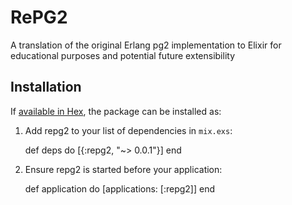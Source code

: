 # RePG2

A translation of the original Erlang pg2 implementation to Elixir for educational purposes and potential future extensibility

## Installation

If [available in Hex](https://hex.pm/docs/publish), the package can be installed as:

  1. Add repg2 to your list of dependencies in `mix.exs`:

        def deps do
          [{:repg2, "~> 0.0.1"}]
        end

  2. Ensure repg2 is started before your application:

        def application do
          [applications: [:repg2]]
        end

